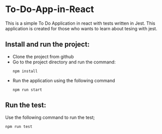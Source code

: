 # To-Do-App-in-React
This is a simple To Do Application in react with tests written in Jest. This application is created for those who wants to learn about tesing with jest.

## Install and run the project:
- Clone the project from github
- Go to the project directory and run the command:
    ```
    npm install
    ```
- Run the application using the following command
    ```
    npm run start
    ```

## Run the test:
Use the following command to run the test;
```
npm run test
```
